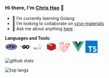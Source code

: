 ### Hi there, I'm [Chris Hao](https://www.cimple.ink/)  👋

<!--
**crazyhl/crazyhl** is a ✨ _special_ ✨ repository because its `README.md` (this file) appears on your GitHub profile.

Here are some ideas to get you started:

- 🔭 I’m currently working on ...
- 🌱 I’m currently learning ...
- 👯 I’m looking to collaborate on ...
- 🤔 I’m looking for help with ...
- 💬 Ask me about ...
- 📫 How to reach me: ...
- 😄 Pronouns: ...
- ⚡ Fun fact: ...
-->
- 🌱 I’m currently learning Golang
- 👯 I’m looking to collaborate on [yzyx-materials](https://github.com/crazyhl/yzyx-materials)
- 💬 Ask me about anything [here](https://github.com/crazyhl/crazyhl/issues)

**Languages and Tools:**  
<img height="40" src="https://raw.githubusercontent.com/github/explore/master/topics/php/php.png">
<img height="40" src="https://raw.githubusercontent.com/github/explore/master/topics/go/go.png">
<img height="40" src="https://raw.githubusercontent.com/github/explore/master/topics/mysql/mysql.png">
<img height="40" src="https://raw.githubusercontent.com/github/explore/master/topics/redis/redis.png">
<img height="40" src="https://raw.githubusercontent.com/github/explore/master/topics/laravel/laravel.png">
<img height="40" src="https://raw.githubusercontent.com/github/explore/master/topics/vue/vue.png">
<img height="40" src="https://raw.githubusercontent.com/github/explore/master/topics/typescript/typescript.png">

![github stats](https://github-readme-stats.vercel.app/api?username=crazyhl&show_icons=true&theme=highcontrast&local=cn)

![top langs](https://github-readme-stats.vercel.app/api/top-langs/?username=crazyhl&hide=javascript,html&theme=highcontrast&local=cn)

